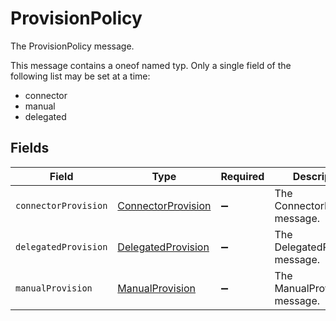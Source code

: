 # ProvisionPolicy

The ProvisionPolicy message.

This message contains a oneof named typ. Only a single field of the following list may be set at a time:
  - connector
  - manual
  - delegated



## Fields

| Field                                                           | Type                                                            | Required                                                        | Description                                                     |
| --------------------------------------------------------------- | --------------------------------------------------------------- | --------------------------------------------------------------- | --------------------------------------------------------------- |
| `connectorProvision`                                            | [ConnectorProvision](../../models/shared/connectorprovision.md) | :heavy_minus_sign:                                              | The ConnectorProvision message.                                 |
| `delegatedProvision`                                            | [DelegatedProvision](../../models/shared/delegatedprovision.md) | :heavy_minus_sign:                                              | The DelegatedProvision message.                                 |
| `manualProvision`                                               | [ManualProvision](../../models/shared/manualprovision.md)       | :heavy_minus_sign:                                              | The ManualProvision message.                                    |